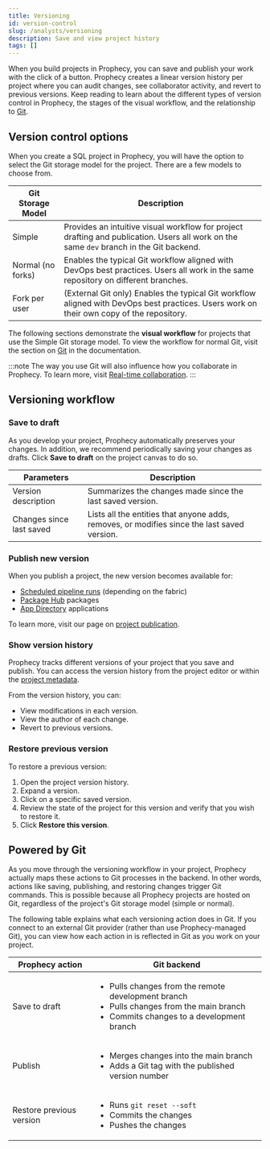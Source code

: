 ```yaml
---
title: Versioning
id: version-control
slug: /analysts/versioning
description: Save and view project history
tags: []
---
```


When you build projects in Prophecy, you can save and publish your work with the click of a button. Prophecy creates a linear version history per project where you can audit changes, see collaborator activity, and revert to previous versions. Keep reading to learn about the different types of version control in Prophecy, the stages of the visual workflow, and the relationship to [Git](#powered-by-git).

<!-- insert image of simple version control menu in top-right corner -->

## Version control options

When you create a SQL project in Prophecy, you will have the option to select the Git storage model for the project. There are a few models to choose from.

| Git Storage Model | Description                                                                                                                              |
| ----------------- | ---------------------------------------------------------------------------------------------------------------------------------------- |
| Simple            | Provides an intuitive visual workflow for project drafting and publication. Users all work on the same `dev` branch in the Git backend.  |
| Normal (no forks) | Enables the typical Git workflow aligned with DevOps best practices. Users all work in the same repository on different branches.        |
| Fork per user     | (External Git only) Enables the typical Git workflow aligned with DevOps best practices. Users work on their own copy of the repository. |

The following sections demonstrate the **visual workflow** for projects that use the Simple Git storage model. To view the workflow for normal Git, visit the section on [Git](docs/ci-cd/git/git.md) in the documentation.

:::note
The way you use Git will also influence how you collaborate in Prophecy. To learn more, visit [Real-time collaboration](docs/analysts/development/collaboration/collaboration-modes.md).
:::

## Versioning workflow

### Save to draft

As you develop your project, Prophecy automatically preserves your changes. In addition, we recommend periodically saving your changes as drafts. Click **Save to draft** on the project canvas to do so.

| Parameters               | Description                                                                                 |
| ------------------------ | ------------------------------------------------------------------------------------------- |
| Version description      | Summarizes the changes made since the last saved version.                                   |
| Changes since last saved | Lists all the entities that anyone adds, removes, or modifies since the last saved version. |

### Publish new version

When you publish a project, the new version becomes available for:

- [Scheduled pipeline runs](docs/analysts/scheduling.md) (depending on the fabric)
- [Package Hub](docs/analysts/extensibility/extensibility.md#package-hub) packages
- [App Directory](docs/analysts/business-apps/business-apps.md) applications

To learn more, visit our page on [project publication](/analysts/project-publication).

### Show version history

Prophecy tracks different versions of your project that you save and publish. You can access the version history from the project editor or within the [project metadata](docs/getting-started/concepts/project.md#metadata).

From the version history, you can:

- View modifications in each version.
- View the author of each change.
- Revert to previous versions.

### Restore previous version

To restore a previous version:

1. Open the project version history.
1. Expand a version.
1. Click on a specific saved version.
1. Review the state of the project for this version and verify that you wish to restore it.
1. Click **Restore this version**.

## Powered by Git

As you move through the versioning workflow in your project, Prophecy actually maps these actions to Git processes in the backend. In other words, actions like saving, publishing, and restoring changes trigger Git commands. This is possible because all Prophecy projects are hosted on Git, regardless of the project's Git storage model (simple or normal).

The following table explains what each versioning action does in Git. If you connect to an external Git provider (rather than use Prophecy-managed Git), you can view how each action in is reflected in Git as you work on your project.

| Prophecy action          | Git backend                                                                                                                                                                      |
| ------------------------ | -------------------------------------------------------------------------------------------------------------------------------------------------------------------------------- |
| Save to draft            | <ul class="table-list"><li>Pulls changes from the remote development branch</li><li>Pulls changes from the main branch</li><li>Commits changes to a development branch</li></ul> |
| Publish                  | <ul class="table-list"><li>Merges changes into the main branch</li><li>Adds a Git tag with the published version number</li></ul>                                                |
| Restore previous version | <ul class="table-list"><li>Runs `git reset --soft`</li><li>Commits the changes</li><li>Pushes the changes</li></ul>                                                              |
